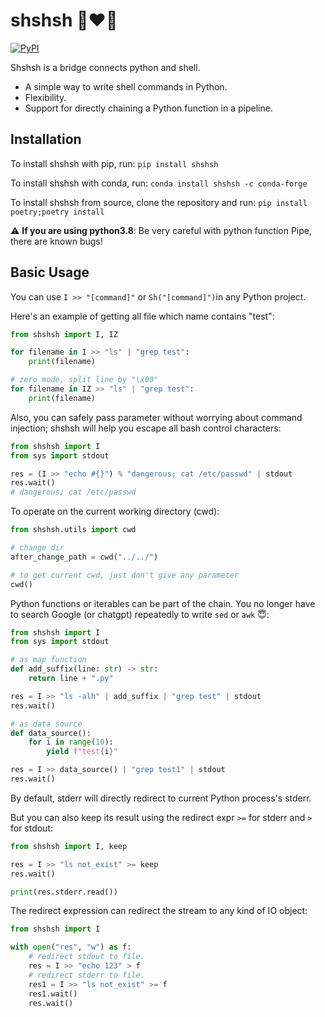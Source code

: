 # shshsh 🐍❤️🐚
[![PyPI](https://img.shields.io/badge/python-3.8%7C3.9%7C3.10%7C3.11-blue.svg)](https://pypi.org/project/shshsh/)

Shshsh is a bridge connects python and shell.
- A simple way to write shell commands in Python.
- Flexibility.
- Support for directly chaining a Python function in a pipeline.

## Installation
To install shshsh with pip, run: `pip install shshsh`

To install shshsh with conda, run: `conda install shshsh -c conda-forge`

To install shshsh from source, clone the repository and run: `pip install poetry;poetry install`

⚠️ **If you are using python3.8**: Be very careful with python function Pipe, there are known bugs!

## Basic Usage
You can use `I >> "[command]"` or `Sh("[command]")`in any Python project.

Here's an example of getting all file which name contains "test":
```python
from shshsh import I, IZ

for filename in I >> "ls" | "grep test":
    print(filename)

# zero mode, split line by "\x00"
for filename in IZ >> "ls" | "grep test":
    print(filename)
```

Also, you can safely pass parameter without worrying about command injection; shshsh will help you escape all bash control characters:
```python
from shshsh import I
from sys import stdout

res = (I >> "echo #{}") % "dangerous; cat /etc/passwd" | stdout
res.wait()
# dangerous; cat /etc/passwd

```

To operate on the current working directory (cwd):
```python
from shshsh.utils import cwd

# change dir
after_change_path = cwd("../../")

# to get current cwd, just don't give any parameter
cwd()

```

Python functions or iterables can be part of the chain. You no longer have to search Google (or chatgpt) repeatedly to write `sed` or `awk` 😇:
```python
from shshsh import I
from sys import stdout

# as map function
def add_suffix(line: str) -> str:
    return line + ".py"

res = I >> "ls -alh" | add_suffix | "grep test" | stdout
res.wait()

# as data source
def data_source():
    for i in range(10):
        yield f"test{i}"

res = I >> data_source() | "grep test1" | stdout
res.wait()

```

By default, stderr will directly redirect to current Python process's stderr. 

But you can also keep its result using the redirect expr `>=` for stderr and `>` for stdout:

```python
from shshsh import I, keep

res = I >> "ls not_exist" >= keep
res.wait()

print(res.stderr.read())

```

The redirect expression can redirect the stream to any kind of IO object:
```python
from shshsh import I

with open("res", "w") as f:
    # redirect stdout to file.
    res = I >> "echo 123" > f
    # redirect stderr to file.
    res1 = I >> "ls not_exist" >= f
    res1.wait()
    res.wait()

```
